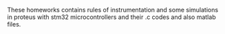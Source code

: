 These homeworks contains rules of instrumentation and some simulations in proteus with stm32 microcontrollers and their .c codes and also matlab files.

